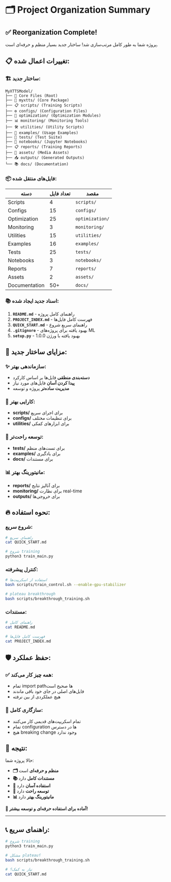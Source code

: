 # 🗂️ Project Organization Summary

## ✅ **Reorganization Complete!**

پروژه شما به طور کامل مرتب‌سازی شد! ساختار جدید بسیار منظم و حرفه‌ای است.

## 📋 **تغییرات اعمال شده:**

### 🏗️ **ساختار جدید:**
```
MyXTTSModel/
├── 📜 Core Files (Root)
├── 🧠 myxtts/ (Core Package)
├── 📋 scripts/ (Training Scripts)
├── ⚙️ configs/ (Configuration Files)
├── 🔧 optimization/ (Optimization Modules)
├── 📊 monitoring/ (Monitoring Tools)
├── 🛠️ utilities/ (Utility Scripts)
├── 📘 examples/ (Usage Examples)
├── 🧪 tests/ (Test Suite)
├── 📓 notebooks/ (Jupyter Notebooks)
├── 📋 reports/ (Training Reports)
├── 🎨 assets/ (Media Assets)
├── 📤 outputs/ (Generated Outputs)
└── 📚 docs/ (Documentation)
```

### 📦 **فایل‌های منتقل شده:**

| دسته | تعداد فایل | مقصد |
|------|------------|------|
| Scripts | 4 | `scripts/` |
| Configs | 15 | `configs/` |
| Optimization | 25 | `optimization/` |
| Monitoring | 3 | `monitoring/` |
| Utilities | 15 | `utilities/` |
| Examples | 16 | `examples/` |
| Tests | 25 | `tests/` |
| Notebooks | 3 | `notebooks/` |
| Reports | 7 | `reports/` |
| Assets | 2 | `assets/` |
| Documentation | 50+ | `docs/` |

### 📚 **اسناد جدید ایجاد شده:**

1. **`README.md`** - راهنمای کامل پروژه
2. **`PROJECT_INDEX.md`** - فهرست کامل فایل‌ها
3. **`QUICK_START.md`** - راهنمای سریع شروع
4. **`.gitignore`** - بهبود یافته برای پروژه‌های ML
5. **`setup.py`** - بهبود یافته با ورژن 1.0.0

## 🎯 **مزایای ساختار جدید:**

### ✨ **سازماندهی بهتر:**
- **دسته‌بندی منطقی** فایل‌ها بر اساس کارکرد
- **پیدا کردن آسان** فایل‌های مورد نیاز
- **مدیریت ساده‌تر** پروژه و توسعه

### 🚀 **کارایی بهتر:**
- **scripts/** برای اجرای سریع
- **configs/** برای تنظیمات مختلف
- **utilities/** برای ابزارهای کمکی

### 🔧 **توسعه راحت‌تر:**
- **tests/** برای تست‌های منظم
- **examples/** برای یادگیری
- **docs/** برای مستندات

### 📊 **مانیتورینگ بهتر:**
- **reports/** برای آنالیز نتایج
- **monitoring/** برای نظارت real-time
- **outputs/** برای خروجی‌ها

## 🔥 **نحوه استفاده:**

### **شروع سریع:**
```bash
# راهنمای سریع
cat QUICK_START.md

# شروع training
python3 train_main.py
```

### **کنترل پیشرفته:**
```bash
# استفاده از اسکریپت‌ها
bash scripts/train_control.sh --enable-gpu-stabilizer

# plateau breakthrough
bash scripts/breakthrough_training.sh
```

### **مستندات:**
```bash
# راهنمای کامل
cat README.md

# فهرست کامل فایل‌ها
cat PROJECT_INDEX.md
```

## 🛡️ **حفظ عملکرد:**

### ✅ **همه چیز کار می‌کند:**
- تمام import pathها صحیح است
- فایل‌های اصلی در جای خود باقی ماندند
- هیچ عملکردی از بین نرفته

### 🔗 **سازگاری کامل:**
- تمام اسکریپت‌های قدیمی کار می‌کنند
- تمام configuration ها در دسترس
- هیچ breaking change وجود ندارد

## 🎉 **نتیجه:**

حالا پروژه شما:
- **🗂️ منظم و حرفه‌ای** است
- **📚 مستندات کامل** دارد  
- **🚀 استفاده آسان** دارد
- **🔧 توسعه راحت** دارد
- **📊 مانیتورینگ بهتر** دارد

**🎯 آماده برای استفاده حرفه‌ای و توسعه بیشتر!**

---

## 📞 **راهنمای سریع:**

```bash
# شروع training
python3 train_main.py

# مشکل plateau؟
bash scripts/breakthrough_training.sh

# نیاز به کمک؟
cat QUICK_START.md
```